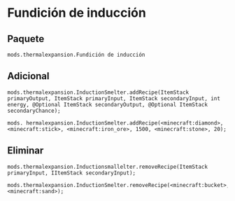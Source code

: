 # Fundición de inducción

## Paquete

`mods.thermalexpansion.Fundición de inducción`

## Adicional

```zenscript
mods.thermalexpansion.InductionSmelter.addRecipe(ItemStack primaryOutput, ItemStack primaryInput, ItemStack secondaryInput, int energy, @Optional ItemStack secondaryOutput, @Optional ItemStack secondaryChance);

mods. hermalexpansion.InductionSmelter.addRecipe(<minecraft:diamond>, <minecraft:stick>, <minecraft:iron_ore>, 1500, <minecraft:stone>, 20);
```

## Eliminar

```zenscript
mods.thermalexpansion.Inductionsmallelter.removeRecipe(ItemStack primaryInput, IItemStack secondaryInput);

mods.thermalexpansion.InductionSmelter.removeRecipe(<minecraft:bucket>, <minecraft:sand>);
```